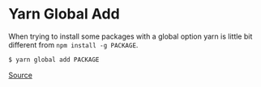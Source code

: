 # Yarn Global Add

When trying to install some packages with a global option yarn is little bit different from `npm install -g PACKAGE`.

```sh
$ yarn global add PACKAGE
```

[Source](https://yarnpkg.com/lang/en/docs/cli/global/)
